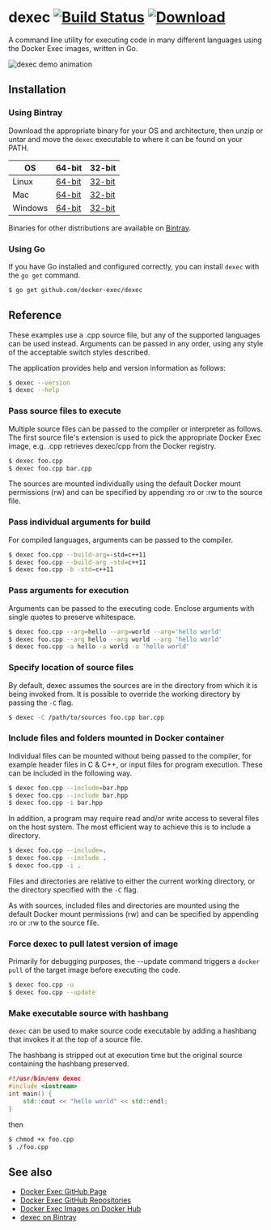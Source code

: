 # dexec [![Build Status](https://travis-ci.org/docker-exec/dexec.svg?branch=master)](https://travis-ci.org/docker-exec/dexec)  [ ![Download](https://api.bintray.com/packages/dexec/release/dexec/images/download.svg) ](https://bintray.com/dexec/release/dexec/_latestVersion)

A command line utility for executing code in many different languages using the Docker Exec images, written in Go.

![dexec demo animation](https://docker-exec.github.io/images/dexec-short.gif)

## Installation

### Using Bintray

Download the appropriate binary for your OS and architecture, then unzip or untar and move the ```dexec``` executable to where it can be found on your PATH.

| OS      | 64-bit | 32-bit |
| ------- | ------ | ------ |
| Linux   |  [64-bit](https://bintray.com/artifact/download/dexec/release/dexec_1.0.0_linux_amd64.tar.gz) | [32-bit](https://bintray.com/artifact/download/dexec/release/dexec_1.0.0_linux_386.tar.gz) |
| Mac     |  [64-bit](https://bintray.com/artifact/download/dexec/release/dexec_1.0.0_darwin_amd64.zip) | [32-bit](https://bintray.com/artifact/download/dexec/release/dexec_1.0.0_darwin_386.zip) |
| Windows |  [64-bit](https://bintray.com/artifact/download/dexec/release/dexec_1.0.0_windows_amd64.zip) | [32-bit](https://bintray.com/artifact/download/dexec/release/dexec_1.0.0_windows_386.zip) |

Binaries for other distributions are available on [Bintray](https://bintray.com/dexec/release/dexec/1.0.0).

### Using Go

If you have Go installed and configured correctly, you can install ```dexec``` with the ```go get``` command.

```sh
$ go get github.com/docker-exec/dexec
```

## Reference

These examples use a .cpp source file, but any of the supported languages can be used instead. Arguments can be passed in any order, using any style of the acceptable switch styles described.

The application provides help and version information as follows:

```sh
$ dexec --version
$ dexec --help
```

### Pass source files to execute

Multiple source files can be passed to the compiler or interpreter as follows. The first source file's extension is used to pick the appropriate Docker Exec image, e.g. .cpp retrieves dexec/cpp from the Docker registry.

```sh
$ dexec foo.cpp
$ dexec foo.cpp bar.cpp
```

The sources are mounted individually using the default Docker mount permissions (rw) and can be specified by appending :ro or :rw to the source file.

### Pass individual arguments for build

For compiled languages, arguments can be passed to the compiler.

```sh
$ dexec foo.cpp --build-arg=-std=c++11
$ dexec foo.cpp --build-arg -std=c++11
$ dexec foo.cpp -b -std=c++11
```

### Pass arguments for execution

Arguments can be passed to the executing code. Enclose arguments with single quotes to preserve whitespace.

```sh
$ dexec foo.cpp --arg=hello --arg=world --arg='hello world'
$ dexec foo.cpp --arg hello --arg world --arg 'hello world'
$ dexec foo.cpp -a hello -a world -a 'hello world'
```

### Specify location of source files

By default, dexec assumes the sources are in the directory from which it is being invoked from. It is possible to override the working directory by passing the ```-C``` flag.

```sh
$ dexec -C /path/to/sources foo.cpp bar.cpp
```

### Include files and folders mounted in Docker container

Individual files can be mounted without being passed to the compiler, for example header files in C & C++, or input files for program execution. These can be included in the following way.

```sh
$ dexec foo.cpp --include=bar.hpp
$ dexec foo.cpp --include bar.hpp
$ dexec foo.cpp -i bar.hpp
```

In addition, a program may require read and/or write access to several files on the host system. The most efficient way to achieve this is to include a directory.

```sh
$ dexec foo.cpp --include=.
$ dexec foo.cpp --include .
$ dexec foo.cpp -i .
```

Files and directories are relative to either the current working directory, or the directory specified with the ```-C``` flag.

As with sources, included files and directories are mounted using the default Docker mount permissions (rw) and can be specified by appending :ro or :rw to the source file.

### Force dexec to pull latest version of image

Primarily for debugging purposes, the --update command triggers a ```docker pull``` of the target image before executing the code.

```sh
$ dexec foo.cpp -u
$ dexec foo.cpp --update
```

### Make executable source with hashbang

```dexec``` can be used to make source code executable by adding a hashbang that invokes it at the top of a source file.

The hashbang is stripped out at execution time but the original source containing the hashbang preserved.

```c++
#!/usr/bin/env dexec
#include <iostream>
int main() {
    std::cout << "hello world" << std::endl;
}
```

then

```sh
$ chmod +x foo.cpp
$ ./foo.cpp
```

## See also

* [Docker Exec GitHub Page](https://docker-exec.github.io/)
* [Docker Exec GitHub Repositories](https://github.com/docker-exec)
* [Docker Exec Images on Docker Hub](https://hub.docker.com/repos/dexec/)
* [dexec on Bintray](https://bintray.com/dexec/release/dexec/view)
